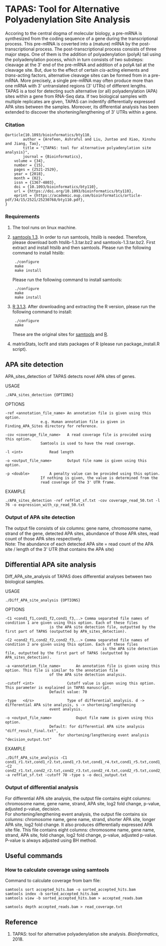 # TAPAS: Tool for Alternative Polyadenylation Site Analysis

Accoring to the central dogma of molecular biology, a pre-mRNA is synthesized from the coding sequence of a gene during the transcriptional process. This pre-mRNA is coverted into a (mature) mRNA by the post-transcriptional process. The post-transcriptional process consists of three major steps. One of them is the addition of polyadenylation (polyA) tail using the polyadenylation pocess, which in turn consists of two substeps: cleavage at the 3' end of the pre-mRNA and addition of a polyA tail at the cleavage site. But, due to the effect of certain *cis*-acting elements and *trans*-acting factors, alternative cleavage sites can be formed from in a pre-mRNA. More precisely, a single pre-mRNA may often produce more than one mRNA with 3' untranslated regions (3' UTRs) of different lengths. TAPAS is a tool for detecting such alternative (or all) polyadenylation (APA) sites within a gene from RNA-Seq data. If two biological samples with multiple replicates are given, TAPAS can indentify differentially expressed APA sites between the samples. Moreover, its differential analysis has been extended to discover the shortening/lengthening of 3' UTRs within a gene.

### Citation

	@article{10.1093/bioinformatics/bty110,
    		author = {Arefeen, Ashraful and Liu, Juntao and Xiao, Xinshu and Jiang, Tao},
    		title = "{TAPAS: tool for alternative polyadenylation site analysis}",
    		journal = {Bioinformatics},
		volume = {34},
		number = {15},
		pages = {2521-2529},
		year = {2018},
		month = {02},
		issn = {1367-4803},
		doi = {10.1093/bioinformatics/bty110},
		url = {https://doi.org/10.1093/bioinformatics/bty110},
		eprint = {https://academic.oup.com/bioinformatics/article-pdf/34/15/2521/25230768/bty110.pdf},
	}

### Requirements
1. The tool runs on linux machine.
2. [samtools 1.3](https://sourceforge.net/projects/samtools/files/samtools/1.3/). In order to run samtools, htslib is needed.
   Therefore, please download both htslib-1.3.tar.bz2 and samtools-1.3.tar.bz2. First extract and install htslib and then 
   samtools. Please run the following command to install htslib:
		
		./configure
		make
		make install

   Please run the following command to install samtools:
	
		./configure
		make
		make install
 
3. [R 3.1.3](https://cran.r-project.org/src/base/R-3/R-3.1.3.tar.gz). After downloading and extracting the R version, please
   run the following command to install:

		./configure
		make

   These are the original sites for [samtools](http://samtools.sourceforge.net/) and [R](https://cran.r-project.org/).
4. matrixStats, locfit and stats packages of R (please run package_install.R script). 

## APA site detection
APA_sites_detection of TAPAS detects novel APA sites of genes.

USAGE

	./APA_sites_detection {OPTIONS}

OPTIONS

	-ref <annotation_file_name>	An annotation file is given using this option. 
					e.g. Human annotation file is given in Finding_APA_Sites directory for reference.

	-cov <coverage_file_name>	A read coverage file is provided using this option.
					Samtools is used to have the read coverage.

	-l <int>			Read length

	-o <output_file_name>		Output file name is given using this option.

	-p <double>			A penalty value can be provided using this option.
					If nothing is given, the value is determined from the 
					read coverage of the 3' UTR frame.

EXAMPLE

	./APA_sites_detection -ref refFlat_sf.txt -cov coverage_read_50.txt -l 76 -o expression_with_cp_read_50.txt


### Output of APA site detection
The output file consists of six columns: gene name, chromosome name, strand of the gene, detected APA sites, abundance of those APA sites, read count of those APA sites respectively. <br />
Note: The abundance of each detected APA site = read count of the APA site / length of the 3' UTR (that contains the APA site)  

	
## Differential APA site analysis
Diff_APA_site_analysis of TAPAS does differential analyses between two biological samples.

USAGE

	./Diff_APA_site_analysis {OPTIONS}

OPTIONS

	-C1 <cond1_f1,cond1_f2,cond1_f3,..>	Comma separated file names of condition 1 are given using this option. Each of these files
						is the APA site detection file, outputted by the first part of TAPAS (outputted by APA_sites_detection).
	
	-C2 <cond2_f1,cond2_f2,cond2_f3,..>	Comma separated file names of condition 2 are given using this option. Each of these files 
                                                is the APA site detection file, outputted by the first part of TAPAS (outputted by APA_sites_detection).

	-a <annotation_file_name>		An annotation file is given using this option. This file is similar to the annotation file
						of the APA site detection analysis.

	-cutoff	<int>				Cutoff value is given using this option. This parameter is explained in TAPAS manuscript.
						Default value: 70

	-type	<d/s>				Type of differential analysis. d -> differential APA site analysis, s -> shortening/lengthening
						event analysis.

	-o <output_file_name>			Ouput file name is given using this option. 
						Default: for differential APA site analysis "diff_result_final.txt", 
							for shortening/lengthening event analysis "decision_output.txt"

EXAMPLE

	./Diff_APA_site_analysis -C1 cond1_r1.txt,cond1_r2.txt,cond1_r3.txt,cond1_r4.txt,cond1_r5.txt,cond1_r6.txt -C2 cond2_r1.txt,cond2_r2.txt,cond2_r3.txt,cond2_r4.txt,cond2_r5.txt,cond2_r6.txt -a refFlat_sf.txt -cutoff 70 -type s -o deci_output.txt
					

### Output of differential analysis
For differential APA site analysis, the output file contains eight columns: chromosome name, gene name, strand, APA site, log2 fold change, p-value, adjusted p-value, decision. <br />
For shortening/lengthening event analysis, the output file contains six columns: chromosome name, gene name, strand, shorter APA site, longer APA site, log2 fold change. It also produces
differentially expressed APA site file. This file contains eight columns: chromosome name, gene name, strand, APA site, fold change, log2 fold change, p-value, adjusted p-value.
P-value is always adjusted using BH method.


## Useful commands

### How to calculate coverage using samtools

Command to calculate coverage from bam file:

	samtools sort accepted_hits.bam -o sorted_accepted_hits.bam
	samtools index -b sorted_accepted_hits.bam
	samtools view -b sorted_accepted_hits.bam > accepted_reads.bam

	samtools depth accepted_reads.bam > read_coverage.txt

## Reference
1. TAPAS: tool for alternative polyadenylation site analysis. *Bioinformatics*, 2018.
